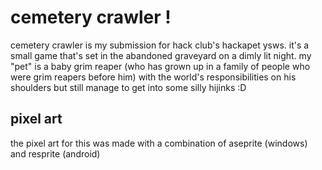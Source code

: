 # cemetery crawler !
cemetery crawler is my submission for hack club's hackapet ysws. it's a small game that's set in the abandoned graveyard on a dimly lit night. my "pet" is a baby grim reaper (who has grown up in a family of people who were grim reapers before him) with the world's responsibilities on his shoulders but still manage to get into some silly hijinks :D

## pixel art
the pixel art for this was made with a combination of aseprite (windows) and resprite (android)
